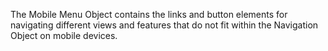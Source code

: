 The Mobile Menu Object contains the links and button elements for navigating different views and features that do not fit within the Navigation Object on mobile devices.